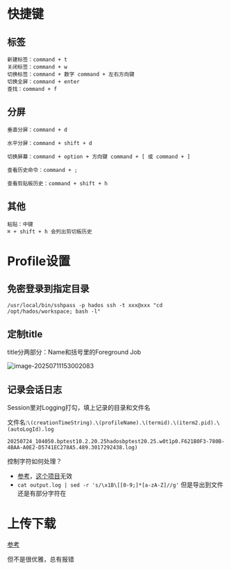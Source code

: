# 快捷键

## 标签

```
新建标签：command + t
关闭标签：command + w
切换标签：command + 数字 command + 左右方向键
切换全屏：command + enter
查找：command + f
```

## 分屏

```
垂直分屏：command + d

水平分屏：command + shift + d

切换屏幕：command + option + 方向键 command + [ 或 command + ]

查看历史命令：command + ;

查看剪贴板历史：command + shift + h
```

## 其他

```
粘贴：中键
⌘ + shift + h 会列出剪切板历史
```

# Profile设置

## 免密登录到指定目录

`/usr/local/bin/sshpass -p hados ssh -t xxx@xxx "cd /opt/hados/workspace; bash -l"`

## 定制title

title分两部分：Name和括号里的Foreground Job

![image-20250711153002083](https://piggo-picture.oss-cn-hangzhou.aliyuncs.com/image-20250711153002083.png)

## 记录会话日志

Session里对Logging打勾，填上记录的目录和文件名

文件名:`\(creationTimeString).\(profileName).\(termid).\(iterm2.pid).\(autoLogId).log`

` 20250724_104050.bptest10.2.20.25hadosbptest20.25.w0t1p0.F621B0F3-780B-4BAA-A0E2-D5741EC278A5.489.3017292438.log) `





控制字符如何处理？

- [参考](https://www.reddit.com/r/macsysadmin/comments/pg20ue/weird_character_when_session_logging_in_terminal/?tl=zh-hans)，[这个项目](https://github.com/RadixSeven/typescript2txt)无效
- `cat output.log | sed -r 's/\x1B\[[0-9;]*[a-zA-Z]//g'`   但是导出到文件还是有部分字符在







# 上传下载

[参考](https://github.com/islishude/blog/issues/249)

但不是很优雅，总有报错
